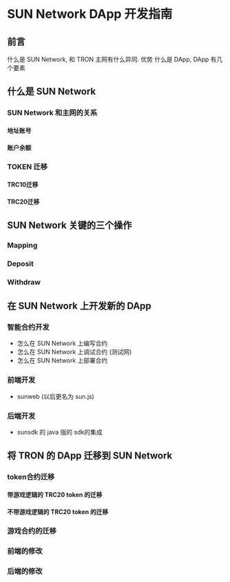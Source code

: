 # SUN Network DApp 开发指南

## 前言
什么是 SUN Network, 和 TRON 主网有什么异同. 优势
什么是 DApp, DApp 有几个要素
## 什么是 SUN Network
### SUN Network 和主网的关系
#### 地址账号
#### 账户余额

### TOKEN 迁移
#### TRC10迁移
#### TRC20迁移

## SUN Network 关键的三个操作
### Mapping
### Deposit
### Withdraw

## 在 SUN Network 上开发新的 DApp
### 智能合约开发
* 怎么在 SUN Network 上编写合约
* 怎么在 SUN Network 上调试合约 (测试网)
* 怎么在 SUN Network 上部署合约

### 前端开发
* sunweb (以后更名为 sun.js)

### 后端开发
* sunsdk 的 java 版的 sdk的集成

## 将 TRON 的 DApp 迁移到 SUN Network 
### token合约迁移
#### 带游戏逻辑的 TRC20 token 的迁移
#### 不带游戏逻辑的 TRC20 token 的迁移

### 游戏合约的迁移
### 前端的修改
### 后端的修改
